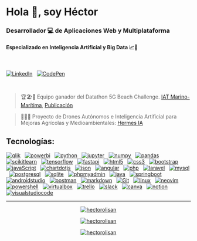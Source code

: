 # Hola 👋, soy Héctor
### Desarrollador 💻 de Aplicaciones Web y Multiplataforma
#### Especializado en Inteligencia Artificial y Big Data 📈🤖

<br>

[![LinkedIn](https://img.shields.io/badge/LinkedIn-hectorolisan-333B4B?style=for-the-badge&logo=linkedin&logoColor=white&labelColor=101010)](https://www.linkedin.com/in/hectorolisan)
&nbsp;
[![CodePen](https://img.shields.io/badge/CodePen-hectorOliSan-333B4B?style=for-the-badge&logo=codepen&logoColor=white&labelColor=101010)](https://codepen.io/hectorOliSan)

<br>

> 🏆🏖️📶 Equipo ganador del Datathon 5G Beach Challenge. [IAT Marino-Marítima](https://www.linkedin.com/posts/iatmarinomar%C3%ADtima_datathon5gbeachchallenge-machinelearning-ugcPost-7132321942690234368-qSax), [Publicación](https://www.linkedin.com/posts/hectorolisan_datathon-datathon5g-datathon5gbeachchallenge-activity-7132123083917656064-FX9H)

> 🌲🚁🧠 Proyecto de Drones Autónomos e Inteligencia Artificial para Mejoras Agrícolas y Medioambientales: [Hermes IA](https://www3.gobiernodecanarias.org/medusa/edublog/ieselrincon/2021/10/29/proyecto-hermesi/)


## Tecnologías:

[![qlik](https://img.shields.io/badge/qlik-009848?style=for-the-badge&logo=qlik&logoColor=white&labelColor=101010)]()
&nbsp;
[![powerbi](https://img.shields.io/badge/powerbi-F2C811?style=for-the-badge&logo=powerbi&logoColor=white&labelColor=101010)]()
&nbsp;
[![python](https://img.shields.io/badge/python-3776AB?style=for-the-badge&logo=python&logoColor=white&labelColor=101010)]()
&nbsp;
[![jupyter](https://img.shields.io/badge/jupyter-F37626?style=for-the-badge&logo=jupyter&logoColor=white&labelColor=101010)]()
&nbsp;
[![numpy](https://img.shields.io/badge/numpy-013243?style=for-the-badge&logo=numpy&logoColor=white&labelColor=101010)]()
&nbsp;
[![pandas](https://img.shields.io/badge/pandas-150458?style=for-the-badge&logo=pandas&logoColor=white&labelColor=101010)]()
&nbsp;
[![scikitlearn](https://img.shields.io/badge/scikitlearn-F7931E?style=for-the-badge&logo=scikitlearn&logoColor=white&labelColor=101010)]()
&nbsp;
[![tensorflow](https://img.shields.io/badge/tensorflow-FF6F00?style=for-the-badge&logo=tensorflow&logoColor=white&labelColor=101010)]()
&nbsp;
[![fastapi](https://img.shields.io/badge/fastapi-009688?style=for-the-badge&logo=fastapi&logoColor=white&labelColor=101010)]()
&nbsp;
[![html5](https://img.shields.io/badge/html5-1572B6?style=for-the-badge&logo=html5&logoColor=white&labelColor=101010)]()
&nbsp;
[![css3](https://img.shields.io/badge/css3-E34F26?style=for-the-badge&logo=css3&logoColor=white&labelColor=101010)]()
&nbsp;
[![bootstrap](https://img.shields.io/badge/bootstrap-7952B3?style=for-the-badge&logo=bootstrap&logoColor=white&labelColor=101010)]()
&nbsp;
[![javaScript](https://img.shields.io/badge/javaScript-F7DF1E?style=for-the-badge&logo=javascript&logoColor=white&labelColor=101010)]()
&nbsp;
[![chartdotjs](https://img.shields.io/badge/chartdotjs-FF6384?style=for-the-badge&logo=chartdotjs&logoColor=white&labelColor=101010)]()
&nbsp;
[![json](https://img.shields.io/badge/json-000000?style=for-the-badge&logo=json&logoColor=white&labelColor=101010)]()
&nbsp;
[![angular](https://img.shields.io/badge/angular-E23237?style=for-the-badge&logo=angular&logoColor=white&labelColor=101010)]()
&nbsp;
[![php](https://img.shields.io/badge/php-777BB4?style=for-the-badge&logo=php&logoColor=white&labelColor=101010)]()
&nbsp;
[![laravel](https://img.shields.io/badge/laravel-FF2D20?style=for-the-badge&logo=laravel&logoColor=white&labelColor=101010)]()
&nbsp;
[![mysql](https://img.shields.io/badge/mysql-4479A1?style=for-the-badge&logo=mysql&logoColor=white&labelColor=101010)]()
&nbsp;
[![postgresql](https://img.shields.io/badge/postgresql-4169E1?style=for-the-badge&logo=postgresql&logoColor=white&labelColor=101010)]()
&nbsp;
[![sqlite](https://img.shields.io/badge/sqlite-003B57?style=for-the-badge&logo=sqlite&logoColor=white&labelColor=101010)]()
&nbsp;
[![phpmyadmin](https://img.shields.io/badge/phpmyadmin-6C78AF?style=for-the-badge&logo=phpmyadmin&logoColor=white&labelColor=101010)]()
&nbsp;
[![java](https://img.shields.io/badge/java-EC2025?style=for-the-badge&logo=openjdk&logoColor=white&labelColor=101010)]()
&nbsp;
[![springboot](https://img.shields.io/badge/springboot-6DB33F?style=for-the-badge&logo=springboot&logoColor=white&labelColor=101010)]()
&nbsp;
[![androidstudio](https://img.shields.io/badge/androidstudio-3DDC84?style=for-the-badge&logo=androidstudio&logoColor=white&labelColor=101010)]()
&nbsp;
[![postman](https://img.shields.io/badge/postman-FF6C37?style=for-the-badge&logo=postman&logoColor=white&labelColor=101010)]()
&nbsp;
[![markdown](https://img.shields.io/badge/markdown-000000?style=for-the-badge&logo=markdown&logoColor=white&labelColor=101010)]()
&nbsp;
[![Git](https://img.shields.io/badge/Git-EC2025?style=for-the-badge&logo=git&logoColor=white&labelColor=101010)]()
&nbsp;
[![linux](https://img.shields.io/badge/linux-FCC624?style=for-the-badge&logo=linux&logoColor=white&labelColor=101010)]()
&nbsp;
[![neovim](https://img.shields.io/badge/neovim-57A143?style=for-the-badge&logo=neovim&logoColor=white&labelColor=101010)]()
&nbsp;
[![powershell](https://img.shields.io/badge/powershell-5391FE?style=for-the-badge&logo=powershell&logoColor=white&labelColor=101010)]()
&nbsp;
[![virtualbox](https://img.shields.io/badge/virtualbox-183A61?style=for-the-badge&logo=virtualbox&logoColor=white&labelColor=101010)]()
&nbsp;
[![trello](https://img.shields.io/badge/trello-0052CC?style=for-the-badge&logo=trello&logoColor=white&labelColor=101010)]()
&nbsp;
[![slack](https://img.shields.io/badge/slack-4A154B?style=for-the-badge&logo=slack&logoColor=white&labelColor=101010)]()
&nbsp;
[![canva](https://img.shields.io/badge/canva-00C4CC?style=for-the-badge&logo=canva&logoColor=white&labelColor=101010)]()
&nbsp;
[![notion](https://img.shields.io/badge/notion-000000?style=for-the-badge&logo=notion&logoColor=white&labelColor=101010)]()
&nbsp;
[![visualstudiocode](https://img.shields.io/badge/visualstudiocode-007ACC?style=for-the-badge&logo=visualstudiocode&logoColor=white&labelColor=101010)]()

<hr>

<div align='center'>
  
[![hectorolisan](https://github-readme-stats.vercel.app/api/top-langs?username=hectorOliSan&theme=dark&show_icons=true&locale=es&layout=compact&line_height=20&bg_color=00000000)]()

[![hectorolisan](https://github-readme-stats.vercel.app/api?username=hectorolisan&show_icons=true&locale=es&line_height=20&title_color=333B4B&hide_title=true&icon_color=333B4B&bg_color=00000000&text_color=FFFFFF)]()

[![hectorolisan](https://github-readme-streak-stats.herokuapp.com?user=hectorolisan&locale=es&theme=dark&date_format=j%20M%5B%20Y%5D&background=00000000&fire=333B4B&ring=333B4B&currStreakLabel=333B4B)]()

</div>
